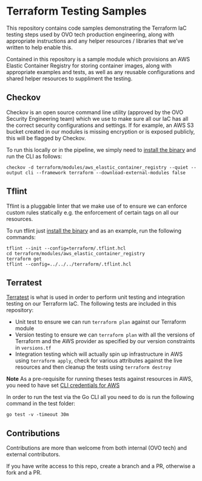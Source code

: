# Terraform Testing Samples

This repository contains code samples demonstrating the Terraform IaC testing steps used by OVO tech production engineering, along with appropriate instructions and any helper resources / libraries that we’ve written to help enable this.

Contained in this repository is a sample module which provisions an AWS Elastic Container Registry for storing container images, along with appropriate examples and tests, as well as any reusable configurations and shared helper resources to suppliment the testing.

## Checkov
Checkov is an open source command line utility (approved by the OVO Security Engineering team) which we use to make sure all our IaC has all the correct security configurations and settings. If for example, an AWS S3 bucket created in our modules is missing encryption or is exposed publicly, this will be flagged by Checkov. 

To run this locally or in the pipeline, we simply need to [install the binary](https://www.checkov.io/1.Welcome/Quick%20Start.html) and run the CLI as follows:
```
checkov -d terraform/modules/aws_elastic_container_registry --quiet --output cli --framework terraform --download-external-modules false
```

## Tflint
Tflint is a pluggable linter that we make use of to ensure we can enforce custom rules statically e.g. the enforcement of certain tags on all our resources.

To run tflint just [install the binary](https://github.com/terraform-linters/tflint) and as an example, run the following commands:
```
tflint --init --config=terraform/.tflint.hcl
cd terraform/modules/aws_elastic_container_registry
terraform get
tflint --config=../../../terraform/.tflint.hcl
```

## Terratest
[Terratest](https://terratest.gruntwork.io/) is what is used in order to perform unit testing and integration testing on our Terraform IaC. The following tests are included in this repository:
* Unit test to ensure we can run `terraform plan` against our Terraform module
* Version testing to ensure we can `terraform plan` with all the versions of Terraform and the AWS provider as specified by our version constraints in `versions.tf`
* Integration testing which will actually spin up infrastructure in AWS using `terraform apply`, check for various attributes against the live resources and then cleanup the tests using `terraform destroy`

**Note** As a pre-requisite for running theses tests against resources in AWS, you need to have set [CLI credentials for AWS](https://docs.aws.amazon.com/cli/latest/userguide/cli-chap-configure.html)

In order to run the test via the Go CLI all you need to do is run the following command in the test folder:
```
go test -v -timeout 30m
```

## Contributions
Contributions are more than welcome from both internal (OVO tech) and external contributors.

If you have write access to this repo, create a branch and a PR, otherwise a fork and a PR.
